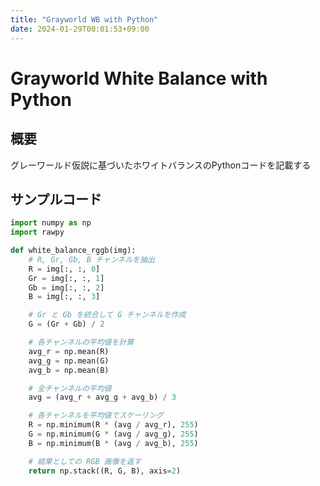 ```yaml
---
title: "Grayworld WB with Python"
date: 2024-01-29T00:01:53+09:00
---
```


# Grayworld White Balance with Python

## 概要

グレーワールド仮説に基づいたホワイトバランスのPythonコードを記載する

## サンプルコード

```python
import numpy as np
import rawpy

def white_balance_rggb(img):
    # R, Gr, Gb, B チャンネルを抽出
    R = img[:, :, 0]
    Gr = img[:, :, 1]
    Gb = img[:, :, 2]
    B = img[:, :, 3]

    # Gr と Gb を統合して G チャンネルを作成
    G = (Gr + Gb) / 2

    # 各チャンネルの平均値を計算
    avg_r = np.mean(R)
    avg_g = np.mean(G)
    avg_b = np.mean(B)

    # 全チャンネルの平均値
    avg = (avg_r + avg_g + avg_b) / 3

    # 各チャンネルを平均値でスケーリング
    R = np.minimum(R * (avg / avg_r), 255)
    G = np.minimum(G * (avg / avg_g), 255)
    B = np.minimum(B * (avg / avg_b), 255)

    # 結果としての RGB 画像を返す
    return np.stack((R, G, B), axis=2)

```